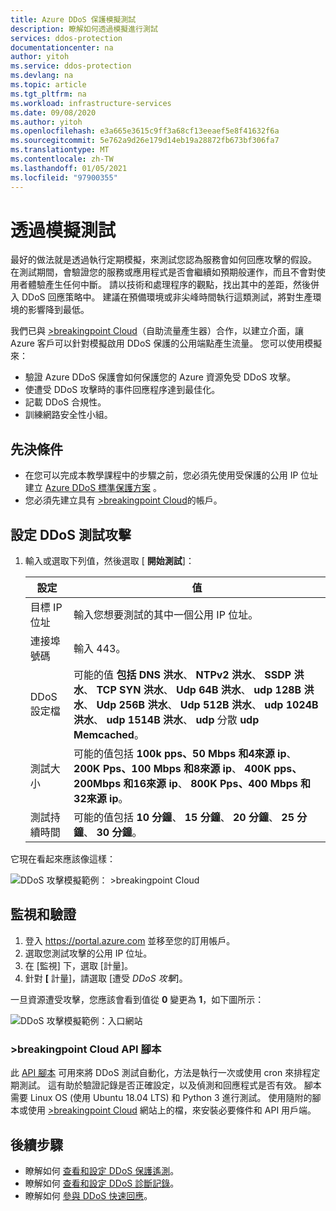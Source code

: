 ```yaml
---
title: Azure DDoS 保護模擬測試
description: 瞭解如何透過模擬進行測試
services: ddos-protection
documentationcenter: na
author: yitoh
ms.service: ddos-protection
ms.devlang: na
ms.topic: article
ms.tgt_pltfrm: na
ms.workload: infrastructure-services
ms.date: 09/08/2020
ms.author: yitoh
ms.openlocfilehash: e3a665e3615c9ff3a68cf13eeaef5e8f41632f6a
ms.sourcegitcommit: 5e762a9d26e179d14eb19a28872fb673bf306fa7
ms.translationtype: MT
ms.contentlocale: zh-TW
ms.lasthandoff: 01/05/2021
ms.locfileid: "97900355"
---
```

# <a name="test-through-simulations"></a>透過模擬測試

最好的做法就是透過執行定期模擬，來測試您認為服務會如何回應攻擊的假設。 在測試期間，會驗證您的服務或應用程式是否會繼續如預期般運作，而且不會對使用者體驗產生任何中斷。 請以技術和處理程序的觀點，找出其中的差距，然後併入 DDoS 回應策略中。 建議在預備環境或非尖峰時間執行這類測試，將對生產環境的影響降到最低。

我們已與 [>breakingpoint Cloud](https://www.ixiacom.com/products/breakingpoint-cloud)（自助流量產生器）合作，以建立介面，讓 Azure 客戶可以針對模擬啟用 DDoS 保護的公用端點產生流量。 您可以使用模擬來：

- 驗證 Azure DDoS 保護會如何保護您的 Azure 資源免受 DDoS 攻擊。
- 使遭受 DDoS 攻擊時的事件回應程序達到最佳化。
- 記載 DDoS 合規性。
- 訓練網路安全性小組。

## <a name="prerequisites"></a>先決條件

- 在您可以完成本教學課程中的步驟之前，您必須先使用受保護的公用 IP 位址建立 [Azure DDoS 標準保護方案](manage-ddos-protection.md) 。
- 您必須先建立具有 [>breakingpoint Cloud](http://breakingpoint.cloud/)的帳戶。 

## <a name="configure-a-ddos-test-attack"></a>設定 DDoS 測試攻擊

1. 輸入或選取下列值，然後選取 [ **開始測試**]：

    |設定        |值                                              |
    |---------      |---------                                          |
    |目標 IP 位址           | 輸入您想要測試的其中一個公用 IP 位址。                     |
    |連接埠號碼   | 輸入 443。                       |
    |DDoS 設定檔 | 可能的值 **包括 DNS 洪水**、 **NTPv2 洪水**、 **SSDP 洪水**、 **TCP SYN 洪水**、 **Udp 64B 洪水**、 **udp 128B 洪水**、 **Udp 256B 洪水**、 **Udp 512B 洪水**、 **udp 1024B 洪水**、 **udp 1514B 洪水**、 **udp** 分散 **udp Memcached**。|
    |測試大小       | 可能的值包括 **100k pps、50 Mbps 和4來源 ip**、 **200K Pps、100 Mbps 和8來源 ip**、 **400K pps、200Mbps 和16來源 ip**、 **800K Pps、400 Mbps 和32來源 ip**。                                  |
    |測試持續時間 | 可能的值包括 **10 分鐘**、 **15 分鐘**、 **20 分鐘**、 **25 分鐘**、 **30 分鐘**。|

它現在看起來應該像這樣：

![DDoS 攻擊模擬範例： >breakingpoint Cloud](./media/ddos-attack-simulation/ddos-attack-simulation-example-1.png)

## <a name="monitor-and-validate"></a>監視和驗證

1. 登入 https://portal.azure.com 並移至您的訂用帳戶。
1. 選取您測試攻擊的公用 IP 位址。
1. 在 [監視] 下，選取 [計量]。
1. 針對 **[** 計量]，請選取 [遭受 _DDoS 攻擊_]。

一旦資源遭受攻擊，您應該會看到值從 **0** 變更為 **1**，如下圖所示：

![DDoS 攻擊模擬範例：入口網站](./media/ddos-attack-simulation/ddos-attack-simulation-example-2.png)

### <a name="breakingpoint-cloud-api-script"></a>>breakingpoint Cloud API 腳本

此 [API 腳本](https://github.com/Azure/Azure-Network-Security/tree/master/Azure%20DDoS%20Protection/Breaking%20Point%20SDK) 可用來將 DDoS 測試自動化，方法是執行一次或使用 cron 來排程定期測試。 這有助於驗證記錄是否正確設定，以及偵測和回應程式是否有效。 腳本需要 Linux OS (使用 Ubuntu 18.04 LTS) 和 Python 3 進行測試。 使用隨附的腳本或使用 [>breakingpoint Cloud](http://breakingpoint.cloud/) 網站上的檔，來安裝必要條件和 API 用戶端。

## <a name="next-steps"></a>後續步驟

- 瞭解如何 [查看和設定 DDoS 保護遙測](telemetry.md)。
- 瞭解如何 [查看和設定 DDoS 診斷記錄](diagnostic-logging.md)。
- 瞭解如何 [參與 DDoS 快速回應](ddos-rapid-response.md)。
